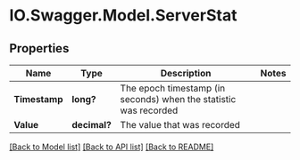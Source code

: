 # IO.Swagger.Model.ServerStat
## Properties

Name | Type | Description | Notes
------------ | ------------- | ------------- | -------------
**Timestamp** | **long?** | The epoch timestamp (in seconds) when the statistic was recorded | 
**Value** | **decimal?** | The value that was recorded | 

[[Back to Model list]](../README.md#documentation-for-models) [[Back to API list]](../README.md#documentation-for-api-endpoints) [[Back to README]](../README.md)

